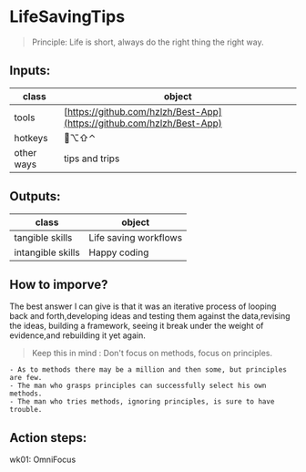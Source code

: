 # LifeSavingTips

>Principle: Life is short, always do the right thing the right way.

## Inputs:

class	|	object
-|-
tools	| [https://github.com/hzlzh/Best-App](https://github.com/hzlzh/Best-App)
hotkeys | ⌥⇧⌃
other ways	| tips and trips

## Outputs:

class	|	object
-|-
tangible skills	|	Life saving workflows
intangible skills	|	Happy coding



## How to imporve?

The best answer I can give is that it was an iterative process of looping back and forth,developing ideas and testing them against the data,revising the ideas, building a framework, seeing it break under the weight of evidence,and rebuilding it yet again.



> Keep this in mind : Don't focus on methods, focus on principles.


```
- As to methods there may be a million and then some, but principles are few. 
- The man who grasps principles can successfully select his own methods. 
- The man who tries methods, ignoring principles, is sure to have trouble.

```

## Action steps:

wk01: OmniFocus
